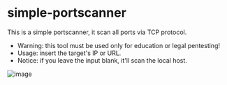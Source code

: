 # simple-portscanner

This is a simple portscanner, it scan all ports via TCP protocol. 
* Warning: this tool must be used only for education or legal pentesting! 
* Usage: insert the target's IP or URL. 
* Notice: if you leave the input blank, it'll scan the local host.

![image](https://github.com/user-attachments/assets/bb767dcf-aee5-4d75-b7fa-e8d3ecb1432b)
